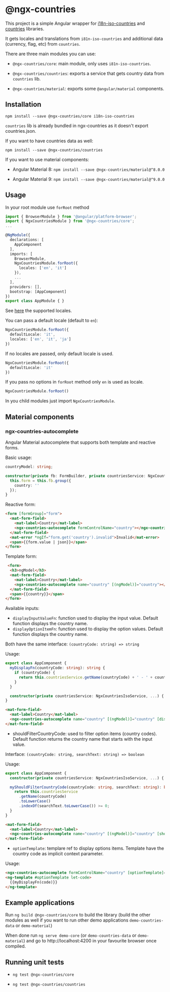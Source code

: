 # @ngx-countries

This project is a simple Angular wrapper for [i18n-iso-countries](https://github.com/michaelwittig/node-i18n-iso-countries) and [countries](https://github.com/mledoze/countries) libraries.

It gets locales and translations from `i81n-iso-countries` and additional data (currency, flag, etc) from `countries`.

There are three main modules you can use:

- `@ngx-countries/core`: main module, only uses `i81n-iso-countries`.

- `@ngx-countries/countries`: exports a service that gets country data from `countries` lib.

- `@ngx-countries/material`: exports some `@angular/material` components.

## Installation

`npm install --save @ngx-countries/core i18n-iso-countries`

`countries` lib is already bundled in ngx-countries as it doesn't export countries.json.

If you want to have countries data as well:

`npm install --save @ngx-countries/countries`

If you want to use material components:

- Angular Material 8: `npm install --save @ngx-countries/material@^8.0.0`

- Angular Material 9: `npm install --save @ngx-countries/material@^9.0.0`

## Usage

In your root module use `forRoot` method

```typescript
import { BrowserModule } from '@angular/platform-browser';
import { NgxCountriesModule } from '@ngx-countries/core';
...

@NgModule({
  declarations: [
    AppComponent
  ],
  imports: [
    BrowserModule,
    NgxCountriesModule.forRoot({
      locales: ['en', 'it']
    }),
    ...
  ],
  providers: [],
  bootstrap: [AppComponent]
})
export class AppModule { }
```

See [here](https://github.com/michaelwittig/node-i18n-iso-countries#supported-languages-iso-639-1) the supported locales.

You can pass a default locale (default to `en`):

```typescript
NgxCountriesModule.forRoot({
  defaultLocale: 'it',
  locales: ['en', 'it', 'ja']
})
```

If no locales are passed, only default locale is used.

```typescript
NgxCountriesModule.forRoot({
  defaultLocale: 'it'
})
```

If you pass no options in `forRoot` method only `en` is used as locale.

```typescript
NgxCountriesModule.forRoot()
```

In you child modules just import `NgxCountriesModule`.

## Material components

### ngx-countries-autocomplete

Angular Material autocomplete that supports both template and reactive forms.

Basic usage:

```typescript
countryModel: string;

constructor(private fb: FormBuilder, private countriesService: NgxCountriesIsoService) {
  this.form = this.fb.group({
    country: ''
  });
}
```

Reactive form:

```html
<form [formGroup]="form">
  <mat-form-field>
    <mat-label>Country</mat-label>
    <ngx-countries-autocomplete formControlName="country"></ngx-countries-autocomplete>
  </mat-form-field>
  <mat-error *ngIf="form.get('country').invalid">Invalid</mat-error>
  <span>{{form.value | json}}</span>
</form>
```

Template form:

```html
 <form>
  <h3>ngModel</h3>
  <mat-form-field>
    <mat-label>Country</mat-label>
    <ngx-countries-autocomplete name="country" [(ngModel)]="country"></ngx-countries-autocomplete>
  </mat-form-field>
  <span>{{country}}</span>
</form>
```

Available inputs:

- `displayInputValueFn`: function used to display the input value. Default function displays the country name.
- `displayOptionItemFn`: function used to display the option values. Default function displays the country name.

Both have the same interface: `(countryCode: string) => string`

Usage:

```typescript
export class AppComponent {
  myDisplayFn(countryCode: string): string {
    if (countryCode) {
      return this.countriesService.getName(countryCode) + ' - ' + countryCode.toUpperCase();
    }
  }

  constructor(private countriesService: NgxCountriesIsoService, ...) { ... }
}
```

```html
<mat-form-field>
  <mat-label>Country</mat-label>
  <ngx-countries-autocomplete name="country" [(ngModel)]="country" [displayInputValueFn]="myDisplayFn"></ngx-countries-autocomplete>
</mat-form-field>
```

- shouldFilterCountryCode: used to filter option items (country codes). Default function returns the country name that starts with the input value.

Interface: `(countryCode: string, searchText: string) => boolean`

Usage:

```typescript
export class AppComponent {
  constructor(private countriesService: NgxCountriesIsoService, ...) { ... }

  myShouldFilterCountryCode(countryCode: string, searchText: string): boolean {
    return this.countriesService
      .getName(countryCode)
      .toLowerCase()
      .indexOf(searchText.toLowerCase()) >= 0;
  }
}
```

```html
<mat-form-field>
  <mat-label>Country</mat-label>
  <ngx-countries-autocomplete name="country" [(ngModel)]="country" [shouldFilterCountryCode]="myShouldFilterCountryCode"></ngx-countries-autocomplete>
</mat-form-field>
```

- `optionTemplate`: templare ref to display options items. Template have the country code as implicit context parameter.

Usage:

```html
<ngx-countries-autocomplete formControlName="country" [optionTemplate]="optionTemplate"></ngx-countries-autocomplete>
<ng-template #optionTemplate let-code>
  {{myDisplayFn(code)}}
</ng-template>
```

## Example applications

Run `ng build @ngx-countries/core` to build the library (build the other modules as well if you want to run other demo applications `demo-countries-data` or `demo-material`)

When done run `ng serve demo-core` (or `demo-countries-data` or `demo-material`) and go to http://localhost:4200 in your favourite browser once compiled.

## Running unit tests

- `ng test @ngx-countries/core`

- `ng test @ngx-countries/countries`
